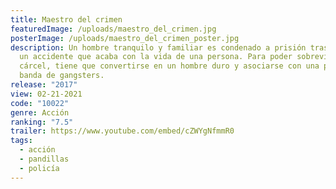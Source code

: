 ```yaml
---
title: Maestro del crimen
featuredImage: /uploads/maestro_del_crimen.jpg
posterImage: /uploads/maestro_del_crimen_poster.jpg
description: Un hombre tranquilo y familiar es condenado a prisión tras causar
  un accidente que acaba con la vida de una persona. Para poder sobrevivir en la
  cárcel, tiene que convertirse en un hombre duro y asociarse con una peligrosa
  banda de gangsters.
release: "2017"
view: 02-21-2021
code: "10022"
genre: Acción
ranking: "7.5"
trailer: https://www.youtube.com/embed/cZWYgNfmmR0
tags:
  - acción
  - pandillas
  - policía
---
```

